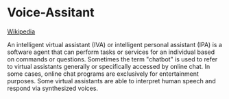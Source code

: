# Voice-Assitant
<a href="https://en.wikipedia.org/wiki/Virtual_assistant">Wikipedia</a>

An intelligent virtual assistant (IVA) or intelligent personal assistant (IPA) is a software agent that can perform tasks or services for an individual based on commands or questions. Sometimes the term "chatbot" is used to refer to virtual assistants generally or specifically accessed by online chat. In some cases, online chat programs are exclusively for entertainment purposes. Some virtual assistants are able to interpret human speech and respond via synthesized voices.
